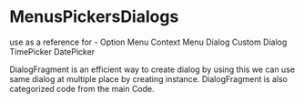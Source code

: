 # MenusPickersDialogs
use as a reference for -
Option Menu
Context Menu
Dialog
Custom Dialog
TimePicker
DatePicker

DialogFragment is an efficient way to create dialog by using this we can use same dialog at multiple place by creating instance.
DialogFragment is also categorized code from the main Code.
